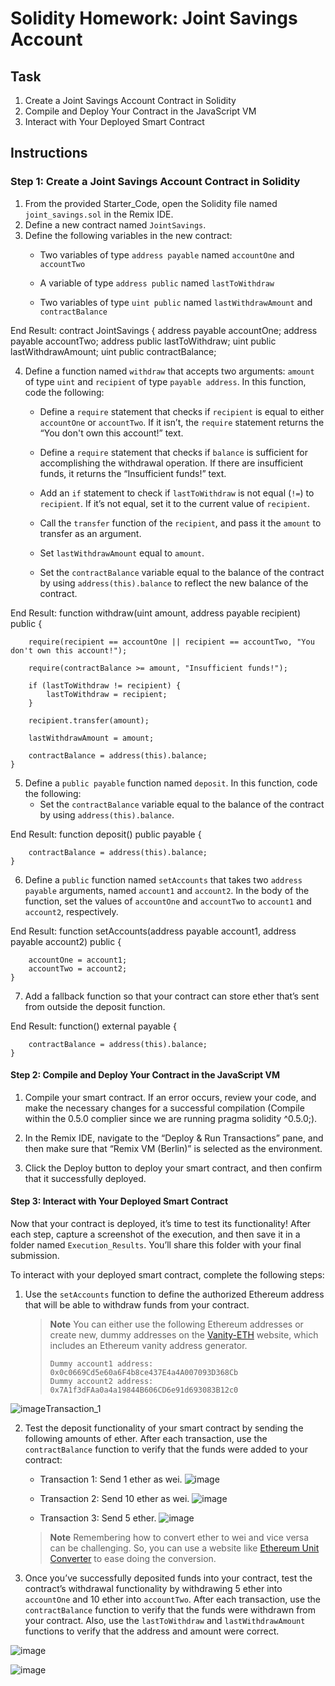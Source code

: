 # Solidity Homework: Joint Savings Account

## Task
1. Create a Joint Savings Account Contract in Solidity
2. Compile and Deploy Your Contract in the JavaScript VM
3. Interact with Your Deployed Smart Contract

## Instructions

### Step 1: Create a Joint Savings Account Contract in Solidity

1. From the provided Starter_Code, open the Solidity file named `joint_savings.sol` in the Remix IDE.
2. Define a new contract named `JointSavings`.
3. Define the following variables in the new contract:
    * Two variables of type `address payable` named `accountOne` and `accountTwo`
    
    * A variable of type `address public` named `lastToWithdraw`
    
    * Two variables of type `uint public` named `lastWithdrawAmount` and `contractBalance`

End Result:
contract JointSavings {
    address payable accountOne;
    address payable accountTwo;
    address public lastToWithdraw;
    uint public lastWithdrawAmount;
    uint public contractBalance;
    
4. Define a function named `withdraw` that accepts two arguments: `amount` of type `uint` and `recipient` of type `payable address`. In this function, code the following:
    * Define a `require` statement that checks if `recipient` is equal to either `accountOne` or `accountTwo`. If it isn’t, the `require` statement returns the “You don't own this account!” text.

    * Define a `require` statement that checks if `balance` is sufficient for accomplishing the withdrawal operation. If there are insufficient funds, it returns the “Insufficient funds!” text.

    * Add an `if` statement to check if `lastToWithdraw` is not equal (`!=`) to `recipient`. If it’s not equal, set it to the current value of `recipient`.

    * Call the `transfer` function of the `recipient`, and pass it the `amount` to transfer as an argument.

    * Set `lastWithdrawAmount` equal to `amount`.

    * Set the `contractBalance` variable equal to the balance of the contract by using `address(this).balance` to reflect the new balance of the contract.
    
End Result:
    function withdraw(uint amount, address payable recipient) public {

        require(recipient == accountOne || recipient == accountTwo, "You don't own this account!");

        require(contractBalance >= amount, "Insufficient funds!");

        if (lastToWithdraw != recipient) {
            lastToWithdraw = recipient;
        }

        recipient.transfer(amount);

        lastWithdrawAmount = amount;

        contractBalance = address(this).balance;
    }
5. Define a `public payable` function named `deposit`. In this function, code the following:
    * Set the `contractBalance` variable equal to the balance of the contract by using `address(this).balance`.

End Result:
    function deposit() public payable {

        contractBalance = address(this).balance;
    }
6. Define a `public` function named `setAccounts` that takes two `address payable` arguments, named `account1` and `account2`. In the body of the function, set the values of `accountOne` and `accountTwo` to `account1` and `account2`, respectively.

End Result:
    function setAccounts(address payable account1, address payable account2) public {

        accountOne = account1;
        accountTwo = account2;
    }
7. Add a fallback function so that your contract can store ether that’s sent from outside the deposit function.

End Result:
    function() external payable {

        contractBalance = address(this).balance;
    }
    
#### Step 2: Compile and Deploy Your Contract in the JavaScript VM

1. Compile your smart contract. If an error occurs, review your code, and make the necessary changes for a successful compilation (Compile within the 0.5.0 complier since we are running pragma solidity ^0.5.0;).

2. In the Remix IDE, navigate to the “Deploy & Run Transactions” pane, and then make sure that “Remix VM (Berlin)” is selected as the environment.

3. Click the Deploy button to deploy your smart contract, and then confirm that it successfully deployed.

#### Step 3: Interact with Your Deployed Smart Contract

Now that your contract is deployed, it’s time to test its functionality! After each step, capture a screenshot of the execution, and then save it in a folder named `Execution_Results`. You’ll share this folder with your final submission.

To interact with your deployed smart contract, complete the following steps:

1. Use the `setAccounts` function to define the authorized Ethereum address that will be able to withdraw funds from your contract.

     > **Note** You can either use the following Ethereum addresses or create new, dummy addresses on the [Vanity-ETH](https://vanity-eth.tk/) website, which includes an Ethereum vanity address generator.
    >
    > ```text
    > Dummy account1 address: 0x0c0669Cd5e60a6F4b8ce437E4a4A007093D368Cb
    > Dummy account2 address: 0x7A1f3dFAa0a4a19844B606CD6e91d693083B12c0
    > ```

![image](./Execution_Results/setAccounts.png)Transaction_1

2. Test the deposit functionality of your smart contract by sending the following amounts of ether. After each transaction, use the `contractBalance` function to verify that the funds were added to your contract:

    * Transaction 1: Send 1 ether as wei.
    ![image](./Execution_Results/Transaction_1.png)

    * Transaction 2: Send 10 ether as wei.
    ![image](./Execution_Results/Transaction_2.png)

    * Transaction 3: Send 5 ether.
    ![image](./Execution_Results/Transaction_3.png)

    > **Note** Remembering how to convert ether to wei and vice versa can be challenging. So, you can use a website like [Ethereum Unit Converter](https://eth-converter.com/) to ease doing the conversion.

3. Once you’ve successfully deposited funds into your contract, test the contract’s withdrawal functionality by withdrawing 5 ether into `accountOne` and 10 ether into `accountTwo`. After each transaction, use the `contractBalance` function to verify that the funds were withdrawn from your contract. Also, use the `lastToWithdraw` and `lastWithdrawAmount` functions to verify that the address and amount were correct.

![image](./Execution_Results/accountOne_Withdrawal.png)

![image](./Execution_Results/accountTwo_Withdrawal.png)
